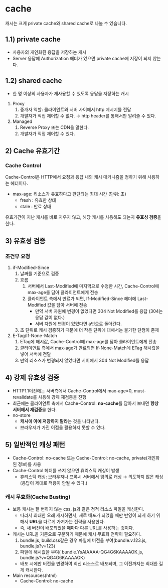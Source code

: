 # cache
캐시는 크게 private cache와 shared cache로 나눌 수 있습니다.

## 1.1) private cache
- 사용자의 개인화된 응답을 저장하는 캐시
- Server 응답에 Authorization 헤더가 있으면 private cache에 저장이 되지 않는다.

## 1.2) shared cache
- 한 명 이상의 사용자가 재사용할 수 있도록 응답을 저장하는 캐시
1) Proxy
   1) 중개자 역할: 클라이언트와 서버 사이에서 http 메시지를 전달 
   2) 개발자가 직접 제어할 수 없다. → http header를 통해서만 알려줄 수 있다.
2) Managed
   1) Reverse Proxy 또는 CDN을 말한다.
   2) 개발자가 직접 제어할 수 있다.

## 2) Cache 유효기간
### Cache Control
Cache-Control은 HTTP에서 요청과 응답 내의 캐시 매커니즘을 정하기 위해 사용하는 헤더이다.
- max-age: 리소스가 유효하다고 판단되는 최대 시간 (단위: 초)
  - fresh : 유효한 상태
  - stale : 만료 상태

유효기간이 지난 캐시를 바로 지우지 않고, 해당 캐시를 사용해도 되는지 **유효성 검증**을 한다.

## 3) 유효성 검증
### 조건부 요청
1) if-Modified-Since
   1) 날짜를 기준으로 검증
   2) 흐름
      1) 서버에서 Last-Modified에 마지막으로 수정한 시간, Cache-Control에 max-age를 담아 클라이언트에게 전송
      2) 클라이언트 측에서 만료가 되면, If-Modified-Since 헤더에 Last-Modified 값을 담아 서버에 전송
         - 만약 서버 자원에 변경이 없었다면 304 Not Modified를 응답 (304는 응답 값이 없다.)
         - 서버 자원에 변경이 있었다면 a번으로 돌아간다.
   3) 초 단위로 캐시 검증하기 때문에 더 작은 단위에 대해서는 불가한 단점이 존재
2) E-Tag/If-None-Match
   1) ETag에 해시값, Cache-Control에 max-age를 담아 클라이언트에게 전송
   2) 클라이언트 측에서 max-age가 만료되면 If-None-Match에 ETag 해시값을 넣어 서버에 전달
   3) 만약 리소스가 변경되지 않았다면 서버에서 304 Not Modified를 응답

## 4) 강제 유효성 검증
- HTTP1.1이전에는 서버측에서 Cache-Control에서 max-age=0, must-revalidate를 사용해 강제 재검증을 진행
- 최근에는 클라이언트 측에서 Cache-Control: **no-cache**를 담아서 보내면 **항상 서버에서 재검증**을 한다.
- no-store
  - **캐시에 아예 저장하지 말라**는 것을 나타낸다.
  - 브라우저가 가진 이점을 활용하지 못할 수 있다.

## 5) 일반적인 캐싱 패턴
- Cache-Control: no-cache 또는 Cache-Control: no-cache, private(개인화된 정보)를 사용
- Cache-Control 헤더를 쓰지 않으면 휴리스틱 캐싱이 발생
  - 휴리스틱 캐싱: 브라우저나 프록시 서버에서 임의로 캐싱 → 의도하지 않은 캐싱(응답이 제대로 적용이 안될 수 있다.)

### 캐시 무효화(Cache Busting)
- 보통 캐시는 잘 변하지 않는 css, js과 같은 정적 리소스 파일을 캐싱한다.
  - 따라서 최대한 오래 캐시하면서, 새로 배포가 되었을 때만 반영이 되게 하기 위해서 **URL**을 다르게 가져가는 전략을 사용한다. 
  - 즉, 새 버전이 배포되었을 때마다 다른 URL를 사용하는 것이다.
- 캐시는 URL을 기준으로 구분하기 때문에 캐시 무효화 전략이 필요하다.
  1) bundle.js, build.css같은 경우 파일에 버전을 부여(bundle.v.123.js, bundle.js?v=123) 
  2) 파일에 해시값을 부여( bundle.YsAIAAAA-QG4G6KAAAAOK.js, bundle.js?v=QG4G6KAAAAOK)
  - 배포 시에만 버전을 변경하여 최신 리소스로 배포되며, 그 이전까지는 최대한 길게 캐시한다.
- Main resources(html)
  - Cache-Control: no-cache